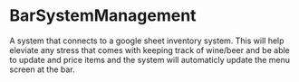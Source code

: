 # BarSystemManagement

A system that connects to a google sheet inventory system. This will help eleviate any stress that comes with keeping track of wine/beer and be able to update and price items and the system will automaticly update the menu screen at the bar.
